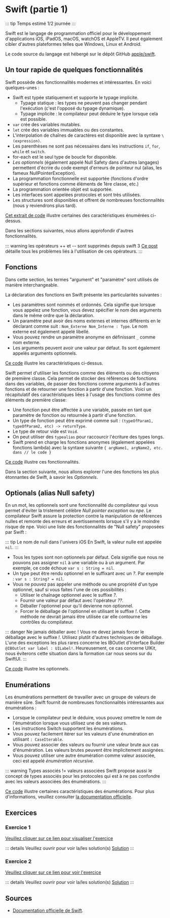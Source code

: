 # Swift (partie 1)

::: tip Temps estimé
1/2 journée
:::

Swift est le langage de programmation officiel pour le développement d'applications iOS, iPadOS, macOS, watchOS et AppleTV.
Il peut également cibler d'autres plateformes telles que Windows, Linux et Android.

Le code source du langage est hébergé sur le dépôt GitHub [apple/swift](https://github.com/apple/swift).

## Un tour rapide de quelques fonctionnalités

Swift possède des fonctionnalités modernes et intéressantes.
En voici quelques-unes :

- Swift est typée statiquement et supporte le typage implicite.
  - Typage statique : les types ne peuvent pas changer pendant l'exécution (c'est l'opposé du typage dynamique).
  - Typage implicite : le compilateur peut déduire le type lorsque cela est possible.
- `var` crée des variables mutables.
- `let` crée des variables immuables ou des constantes.
- L'interpolation de chaînes de caractères est disponible avec la syntaxe `\(expression)`.
- Les parenthèses ne sont pas nécessaires dans les instructions `if`, `for`, `while` et `switch`.
- for-each est le seul type de boucle for disponible.
- *Les optionnels* (également appelé Null Safety dans d'autres langages) permettent d'écrire du code exempt d'erreurs de pointeur nul (alias, les fameux NullPointerException).
- La programmation fonctionnelle est supportée (fonctions d'ordre supérieur et fonctions comme éléments de 1ère classe, etc.)
- La programmation orientée objet est supportée.
- Les interfaces sont appelées protocoles et sont très utilisées.
- Les structures sont disponibles et offrent de nombreuses fonctionnalités (nous y reviendrons plus tard).

[Cet extrait de code](https://swiftfiddle.com/2382a3b3fdc54631140f51bae116dc74) illustre certaines des caractéristiques énumérées ci-dessus.

Dans les sections suivantes, nous allons approfondir d'autres fonctionnalités.

::: warning les opérateurs ++ et -- sont supprimés depuis swift 3
[Ce post](https://github.com/apple/swift-evolution/blob/master/proposals/0004-remove-pre-post-inc-decrement.md) détaille tous les problèmes liés à l'utilisation de ces opérateurs.
:::

## Fonctions

Dans cette section, les termes "argument" et "paramètre" sont utilisés de manière interchangeable.

La déclaration des fonctions en Swift présente les particularités suivantes :

- Les paramètres sont nommés et ordonnés. Cela signifie que lorsque vous appelez une fonction, vous devez spécifier le nom des arguments dans le même ordre que la déclaration.
- Un paramètre peut avoir des noms externes et internes différents en le déclarant comme suit : `Nom_Externe Nom_Interne : Type`. Le nom externe est également appelé libellé.
- Vous pouvez rendre un paramètre anonyme en définissant `_` comme nom externe.
- Les arguments peuvent avoir une valeur par défaut. Ils sont également appelés arguments optionnels.

[Ce code](https://swiftfiddle.com/690a3e3bbe580f524f72358ccdb696da) illustre les caractéristiques ci-dessus.

Swift permet d'utiliser les fonctions comme des éléments ou des citoyens de première classe.
Cela permet de stocker des références de fonctions dans des variables, de passer des fonctions comme arguments à d'autres fonctions et de retourner une fonction à partir d'une fonction.
Voici un récapitulatif des caractéristiques liées à l'usage des fonctions comme des éléments de première classe:

- Une fonction peut être affectée à une variable, passée en tant que paramètre de fonction ou retournée à partir d'une fonction.
- Un type de fonction peut être exprimé comme suit : `(typeOfParam1, typeOfParam2, etc) -> returnType`.
- Le type de retour vide est `Void`.
- On peut utiliser des `typealias` pour raccourcir l'écriture des types longs.
- Swift prend en charge les fonctions anonymes (également appelées fonctions lambda) avec la syntaxe suivante `{ argName1, argName2, etc. dans // le code }`

[Ce code](https://swiftfiddle.com/5d6b837c869bf23615376bc4cc70bcd1) illustre ces fonctionnalités.

Dans la section suivante, nous allons explorer l'une des fonctions les plus étonnantes de Swift, à savoir les *Optionnels*.

## Optionals (alias Null safety)

En un mot, les optionnels sont une fonctionnalité du compilateur qui vous permet d'éviter la tristement célèbre *Null pointer exception* ou *npe*.
Le compilateur Swift assure la protection contre la manipulation de références nulles et remonte des erreurs et avertissements lorsque s'il y a le moindre risque de npe.
Voici une liste des fonctionnalités de "Null safety" proposées par Swift :

::: tip Le nom de null dans l'univers iOS
En Swift, la valeur nulle est appelée `nil`.
:::

- Tous les types sont non optionnels par défaut. Cela signifie que nous ne pouvons pas assigner `nil` à une variable ou à un argument. Par exemple, ce code échoue `var s : String = nil`.
- Un type peut être rendu optionnel en le suffixant avec un *?*. Par exemple : `var s : String? = nil`.
- Vous ne pouvez pas appeler une méthode ou une propriété d'un type optionnel, sauf si vous faites l'une de ces possibilités :
  - Utiliser le chaînage optionnel avec le suffixe *?*.
  - Fournir une valeur par défaut avec l'opérateur *??*.
  - Déballer l'optionnel pour qu'il devienne non optionnel.
  - Forcer le déballage de l'optionnel en utilisant le suffixe *!*. Cette méthode ne devrait jamais être utilisée car elle contourne les contrôles du compilateur.

::: danger Ne jamais déballer avec !
Vous ne devez jamais forcer le déballage avec le suffixe *!*.
Utilisez plutôt d'autres techniques de déballage.
L'une des exceptions les plus rares concerne les IBOutlet d'Interface Builder `@IBOutlet var label : UILabel!`.
Heureusement, ce cas concerne UIKit, nous éviterons cette situation dans la formation car nous seons sur du SwiftUI.
:::

[Ce code](https://swiftfiddle.com/fa7ad8713475c04666462236db939857) illustre les optionnels.

## Enumérations

Les énumérations permettent de travailler avec un groupe de valeurs de manière sûre. Swift fournit de nombreuses fonctionnalités intéressantes aux énumérations :

- Lorsque le compilateur peut le déduire, vous pouvez omettre le nom de l'énumération lorsque vous utilisez une de ses valeurs.
- Les instructions Switch supportent les énumérations.
- Vous pouvez facilement itérer sur les valeurs d'une énumération en utilisant `: CaseIterable`.
- Vous pouvez associer des valeurs ou fournir une valeur brute aux cas d'énumération. Les valeurs brutes peuvent être implicitement assignées.
- Vous pouvez utiliser une autre énumération comme valeur associée, ceci est appelé *énumération récursive*.

::: warning Types associés != valeurs associées
Swift propose aussi le concept de types associés pour les protocoles qui est à ne pas confondre avec les valeurs associées des énumérations.
:::

[Ce code](https://swiftfiddle.com/d508deb3493e9b572eaf00891c91d8f0) illustre certaines caractéristiques des énumérations. Pour plus d'informations, veuillez consulter [la documentation officielle](https://docs.swift.org/swift-book/LanguageGuide/Enumerations.html).

## Exercices

### Exercice 1

[Veuillez cliquer sur ce lien pour visualiser l'exercice](https://swiftfiddle.com/6a40668c99d1e2cf079be7525548ca60)

::: details Veuillez ouvrir pour voir la/les solution(s)
[Solution](https://swiftfiddle.com/4e97fc9476694424b0fbab6dd8118c35)
:::

### Exercice 2

[Veuillez cliquer sur ce lien pour voir l'exercice](https://swiftfiddle.com/0e980f44cf6855c63f3a9ce772872dde)

::: details Veuillez ouvrir pour voir la/les solution(s)
[Solution](https://swiftfiddle.com/1bb9a747f719e0f35ca470c079a1e453)
:::

## Sources

- [Documentation officielle de Swift](https://docs.swift.org).
